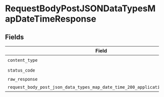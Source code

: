 # RequestBodyPostJSONDataTypesMapDateTimeResponse


## Fields

| Field                                                                                                                                                       | Type                                                                                                                                                        | Required                                                                                                                                                    | Description                                                                                                                                                 |
| ----------------------------------------------------------------------------------------------------------------------------------------------------------- | ----------------------------------------------------------------------------------------------------------------------------------------------------------- | ----------------------------------------------------------------------------------------------------------------------------------------------------------- | ----------------------------------------------------------------------------------------------------------------------------------------------------------- |
| `content_type`                                                                                                                                              | *str*                                                                                                                                                       | :heavy_check_mark:                                                                                                                                          | N/A                                                                                                                                                         |
| `status_code`                                                                                                                                               | *int*                                                                                                                                                       | :heavy_check_mark:                                                                                                                                          | N/A                                                                                                                                                         |
| `raw_response`                                                                                                                                              | [requests.Response](https://requests.readthedocs.io/en/latest/api/#requests.Response)                                                                       | :heavy_minus_sign:                                                                                                                                          | N/A                                                                                                                                                         |
| `request_body_post_json_data_types_map_date_time_200_application_json_object`                                                                               | [Optional[RequestBodyPostJSONDataTypesMapDateTime200ApplicationJSON]](../../models/operations/requestbodypostjsondatatypesmapdatetime200applicationjson.md) | :heavy_minus_sign:                                                                                                                                          | OK                                                                                                                                                          |